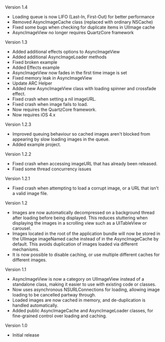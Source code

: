 Version 1.4

- Loading queue is now LIFO (Last-In, First-Out) for better performance
- Removed AsyncImageCache class (replaced with ordinary NSCache)
- Fixed some bugs when checking for duplicate items in UIImage cache
- AsyncImageView no longer requires QuartzCore framework

Version 1.3

- Added additional effects options to AsyncImageView
- Added additional AsyncImageLoader methods
- Fixed broken example
- Added Effects example
- AsyncImageView now fades in the first time image is set
- Fixed memory leak in AsyncImageView
- Update ARC Helper
- Added new AsyncImageView class with loading spinner and crossfade effect.
- Fixed crash when setting a nil imageURL.
- Fixed crash when image fails to load.
- Now requires the QuartzCore framework.
- Now requires iOS 4.x

Version 1.2.3

- Improved queuing behaviour so cached images aren't blocked from appearing by slow loading images in the queue.
- Added example project.

Version 1.2.2

- Fixed crash when accessing imageURL that has already been released.
- Fixed some thread concurrency issues

Version 1.2.1

- Fixed crash when attempting to load a corrupt image, or a URL that isn't a valid image file.

Version 1.2

- Images are now automatically decompressed on a background thread after loading before being displayed. This reduces stuttering when displaying the images in a scrolling view such as a UITableView or carousel.
- Images located in the root of the application bundle will now be stored in the UIImage imageNamed cache instead of in the AsyncImageCache by default. This avoids duplication of images loaded via different mechanisms.
- It is now possible to disable caching, or use multiple different caches for different images.

Version 1.1

- AsyncImageView is now a category on UIImageView instead of a standalone class, making it easier to use with existing code or classes.
- Now uses asynchronous NSURLConnections for loading, allowing image loading to be cancelled partway through.
- Loaded images are now cached in memory, and de-duplication is handled automatically.
- Added public AsyncImageCache and AsyncImageLoader classes, for fine-grained control over loading and caching.

Version 1.0

- Initial release